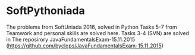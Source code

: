 # SoftPythoniada
The problems from SoftUniada 2016, solved in Python
Tasks 5-7 from Teamwork and personal skills are solved here.
Tasks 3-4 (SVN) are solved in The reposirory JavaFundamentalsExam-15.11.2015
(https://github.com/byclops/JavaFundamentalsExam-15.11.2015)
